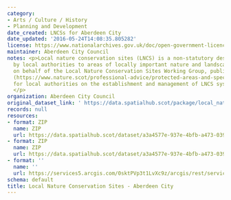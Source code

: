 ```yaml
---
category:
- Arts / Culture / History
- Planning and Development
date_created: LNCSs for Aberdeen City
date_updated: '2016-05-24T14:08:35.805282'
license: https://www.nationalarchives.gov.uk/doc/open-government-licence/version/3/
maintainer: Aberdeen City Council
notes: <p>Local nature conservation sites (LNCS) is a non-statutory designation given
  by local authorities to areas of locally important nature and landscapes. NatureScot,
  on behalf of the Local Nature Conservation Sites Working Group, published guidance
  (https://www.nature.scot/professional-advice/protected-areas-and-species/protected-areas/local-designations/local-nature-conservation-sites)
  for local authorities on the establishment and management of LNCS systems in Scotland.
  </p>
organization: Aberdeen City Council
original_dataset_link: ' https://data.spatialhub.scot/package/local_nature_conservation_sites-ac'
records: null
resources:
- format: ZIP
  name: ZIP
  url: https://data.spatialhub.scot/dataset/a3a4577e-937e-4bfb-a473-03907a694db4/resource/2150a9af-cb98-4de1-ae3b-6be2fbacaab8/download/lncs.zip
- format: ZIP
  name: ZIP
  url: https://data.spatialhub.scot/dataset/a3a4577e-937e-4bfb-a473-03907a694db4/resource/dadb6110-4195-4fc0-841d-668d7f545ef0/download/lncs.zip
- format: ''
  name: ''
  url: https://services5.arcgis.com/0sktPVp3t1LvXc9z/arcgis/rest/services/Local_Nature_Conservation_Sites/FeatureServer
schema: default
title: Local Nature Conservation Sites - Aberdeen City
---
```

